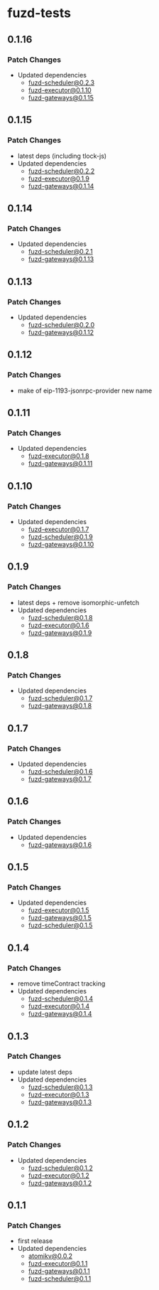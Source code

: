 # fuzd-tests

## 0.1.16

### Patch Changes

- Updated dependencies
  - fuzd-scheduler@0.2.3
  - fuzd-executor@0.1.10
  - fuzd-gateways@0.1.15

## 0.1.15

### Patch Changes

- latest deps (including tlock-js)
- Updated dependencies
  - fuzd-scheduler@0.2.2
  - fuzd-executor@0.1.9
  - fuzd-gateways@0.1.14

## 0.1.14

### Patch Changes

- Updated dependencies
  - fuzd-scheduler@0.2.1
  - fuzd-gateways@0.1.13

## 0.1.13

### Patch Changes

- Updated dependencies
  - fuzd-scheduler@0.2.0
  - fuzd-gateways@0.1.12

## 0.1.12

### Patch Changes

- make of eip-1193-jsonrpc-provider new name

## 0.1.11

### Patch Changes

- Updated dependencies
  - fuzd-executor@0.1.8
  - fuzd-gateways@0.1.11

## 0.1.10

### Patch Changes

- Updated dependencies
  - fuzd-executor@0.1.7
  - fuzd-scheduler@0.1.9
  - fuzd-gateways@0.1.10

## 0.1.9

### Patch Changes

- latest deps + remove isomorphic-unfetch
- Updated dependencies
  - fuzd-scheduler@0.1.8
  - fuzd-executor@0.1.6
  - fuzd-gateways@0.1.9

## 0.1.8

### Patch Changes

- Updated dependencies
  - fuzd-scheduler@0.1.7
  - fuzd-gateways@0.1.8

## 0.1.7

### Patch Changes

- Updated dependencies
  - fuzd-scheduler@0.1.6
  - fuzd-gateways@0.1.7

## 0.1.6

### Patch Changes

- Updated dependencies
  - fuzd-gateways@0.1.6

## 0.1.5

### Patch Changes

- Updated dependencies
  - fuzd-executor@0.1.5
  - fuzd-gateways@0.1.5
  - fuzd-scheduler@0.1.5

## 0.1.4

### Patch Changes

- remove timeContract tracking
- Updated dependencies
  - fuzd-scheduler@0.1.4
  - fuzd-executor@0.1.4
  - fuzd-gateways@0.1.4

## 0.1.3

### Patch Changes

- update latest deps
- Updated dependencies
  - fuzd-scheduler@0.1.3
  - fuzd-executor@0.1.3
  - fuzd-gateways@0.1.3

## 0.1.2

### Patch Changes

- Updated dependencies
  - fuzd-scheduler@0.1.2
  - fuzd-executor@0.1.2
  - fuzd-gateways@0.1.2

## 0.1.1

### Patch Changes

- first release
- Updated dependencies
  - atomikv@0.0.2
  - fuzd-executor@0.1.1
  - fuzd-gateways@0.1.1
  - fuzd-scheduler@0.1.1
